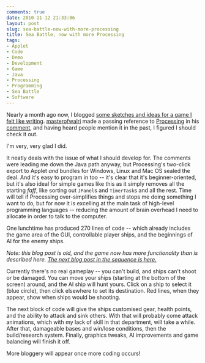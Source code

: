 ```yaml
---
comments: true
date: 2010-11-12 21:33:06
layout: post
slug: sea-battle-now-with-more-processing
title: Sea Battle, now with more Processing
tags:
- Applet
- Code
- Demo
- Development
- Game
- Java
- Processing
- Programming
- Sea Battle
- Software
---
```


Nearly a month ago now, I blogged [some sketches and ideas for a game I felt like writing](/blog/game-idea-spam-time).  [masterofwalri](http://masterofwalri.livejournal.com/) made a passing reference to [Processing](http://www.processing.org) in his [comment](/blog/game-idea-spam-time/comment-page-1#comment-6248), and having heard people mention it in the past, I figured I should check it out.

I'm very, very glad I did.

It neatly deals with the issue of what I should develop for.  The comments were leading me down the Java path anyway, but Processing's two-click export to Applet _and_ bundles for Windows, Linux and Mac OS sealed the deal.  And it's easy to program in too -- it's clear that it's beginner-oriented, but it's also ideal for simple games like this as it simply removes all the starting _faff_, like sorting out `JPanel`s and `TimerTask`s and all the rest.  Time will tell if Processing over-simplifies things and stops me doing something I want to do, but for now it is excelling at the main task of high-level programming languages -- reducing the amount of brain overhead I need to allocate in order to talk to the computer.

One lunchtime has produced 270 lines of code -- which already includes the game area of the GUI, controllable player ships, and the beginnings of AI for the enemy ships.

_Note: this blog post is old, and the game now has more functionality than is described here.  [The next blog post in the sequence is here.](/blog/sea-battle-thats-what-guns-are-for)_

Currently there's no real gameplay -- you can't build, and ships can't shoot or be damaged.  You can move your ships (starting at the bottom of the screen) around, and the AI ship will hunt yours.  Click on a ship to select it (blue circle), then click elsewhere to set its destination.  Red lines, when they appear, show when ships would be shooting.

The next block of code will give the ships customised gear, health points, and the ability to attack and sink others.  With that will probably come attack animations, which with my lack of skill in that department, will take a while.  After that, damageable bases and win/lose conditions, then the build/research system.  Finally, graphics tweaks, AI improvements and game balancing will finish it off.

More bloggery will appear once more coding occurs!
